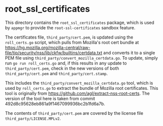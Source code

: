 # root_ssl_certificates

This directory contains the `root_ssl_certificates` package, which is used by
`appmgr` to provide the `root-ssl-certificates` sandbox feature.

The certificates file, `third_party/cert.pem`, is updated using the
`roll_certs.go` script, which pulls from Mozilla's root cert bundle at
https://hg.mozilla.org/mozilla-central/raw-file/tip/security/nss/lib/ckfw/builtins/certdata.txt
and converts it to a single PEM file using
`third_party/convert_mozilla_certdata.go`. To update, simply run `go run
roll_certs.go` and, if this results in any update to `third_party/cert.pem`,
check in the new versions of both `third_party/cert.pem` and
`third_party/cert.stamp`.

This includes the `third_party/convert_mozilla_certdata.go` tool, which is used
by `roll_certs.go` to extract the bundle of Mozilla root certificates. This tool
is originally from https://github.com/agl/extract-nss-root-certs. The version of
the tool here is taken from commit 492d8c95628eb861a9f1467099936bc2b1fd6a7b.

The contents of `third_party/cert.pem` are covered by the license file
`third_party/LICENSE.MPLv2`.
